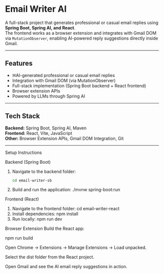 # Email Writer AI  

A full-stack project that generates professional or casual email replies using **Spring Boot, Spring AI, and React**.  
The frontend works as a browser extension and integrates with Gmail DOM via `MutationObserver`, enabling AI-powered reply suggestions directly inside Gmail.  

---

## Features  
- ✉AI-generated professional or casual email replies  
- Integration with Gmail DOM (via MutationObserver)  
- Full-stack implementation (Spring Boot backend + React frontend)  
- Browser extension APIs  
- Powered by LLMs through Spring AI  

---

## Tech Stack  
**Backend:** Spring Boot, Spring AI, Maven  
**Frontend:** React, Vite, JavaScript  
**Other:** Browser Extension APIs, Gmail DOM Integration, Git  

---

Setup Instructions  

Backend (Spring Boot)  
1. Navigate to the backend folder:  
   ```bash
   cd email-writer-sb
2. Build and run the application:
   ./mvnw spring-boot:run
   
Frontend (React)
1. Navigate to the frontend folder:
   cd email-writer-react
2. Install dependencies:
   npm install
3. Run locally:
    npm run dev

Browser Extension
Build the React app:

npm run build


Open Chrome → Extensions → Manage Extensions → Load unpacked.

Select the dist folder from the React project.

Open Gmail and see the AI email reply suggestions in action.
